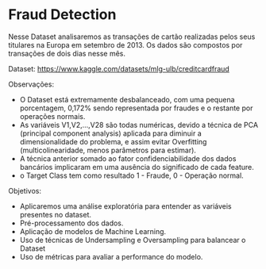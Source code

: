 # Fraud Detection  

Nesse Dataset analisaremos as transações de cartão realizadas pelos seus titulares na Europa em setembro de 2013. Os dados são compostos por transações de dois dias nesse mês.

Dataset: https://www.kaggle.com/datasets/mlg-ulb/creditcardfraud


Observações:
- O Dataset está extremamente desbalanceado, com uma pequena porcentagem, 0,172% sendo representada por fraudes e o restante por operações normais.
- As variáveis V1,V2,...,V28 são todas numéricas, devido a técnica de PCA (principal component analysis) aplicada para diminuir a dimensionalidade do problema, e assim evitar Overfitting (multicolinearidade, menos parâmetros para estimar).
- A técnica anterior somado ao fator confidenciabilidade dos dados bancários implicaram em uma ausência do significado de cada feature.
- o Target Class tem como resultado 1 - Fraude, 0 - Operação normal.


Objetivos:

- Aplicaremos uma análise exploratória para entender as variáveis presentes no dataset.
- Pré-processamento dos dados.
- Aplicação de modelos de Machine Learning.
- Uso de técnicas de Undersampling e Oversampling para balancear o Dataset
- Uso de métricas para avaliar a performance do modelo.
